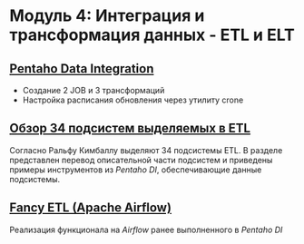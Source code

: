 # Модуль 4: Интеграция и трансформация данных - ETL и ELT


## [Pentaho Data Integration](https://github.com/ReIZzz/DE-101/blob/main/Module_4/4.4_introduction_pentaho/Readme.md)
- Создание 2 JOB и 3 трансформаций
- Настройка расписания обновления через утилиту crone

## [Обзор 34 подсистем выделяемых в ETL](https://github.com/ReIZzz/DE-101/blob/main/Module_4/4.5_ETL_subsystem/readme.md)

Согласно Ральфу Кимбаллу выделяют 34 подсистемы ETL. В разделе представлен перевод описательной части подсистем и приведены примеры инструментов из _Pentaho DI_, обеспечивающие данные подсистемы.


## [Fancy ETL (Apache Airflow)](https://github.com/ReIZzz/DE-101/blob/main/Module_4/4.7_Fancy_ETL/Readme.md)

Реализация функционала на _Airflow_ ранее выполненного в _Pentaho DI_
